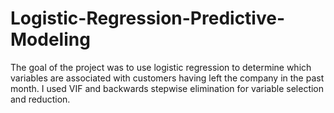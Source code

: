 # Logistic-Regression-Predictive-Modeling
The goal of the project was to use logistic regression to determine which variables are associated with customers having left the company in the past month. I used VIF and backwards stepwise elimination for variable selection and reduction.
